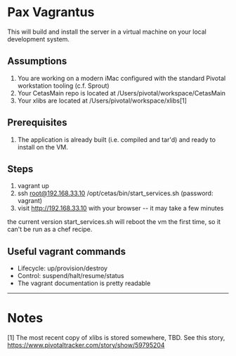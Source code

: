 # Pax Vagrantus

This will build and install the server in a virtual machine on your local development system.

## Assumptions

1. You are working on a modern iMac configured with the standard Pivotal workstation tooling (c.f. Sprout)
2. Your CetasMain repo is located at /Users/pivotal/workspace/CetasMain
3. Your xlibs are located at /Users/pivotal/workspace/xlibs[1]

## Prerequisites

1. The application is already built (i.e. compiled and tar'd) and ready to install on the VM.

## Steps

1. vagrant up
2. ssh root@192.168.33.10 /opt/cetas/bin/start_services.sh (password: vagrant)
3. visit http://192.168.33.10 with your browser -- it may take a few minutes

the current version start_services.sh will reboot the vm the first time, so it can't be run as a chef recipe.

## Useful vagrant commands

- Lifecycle: up/provision/destroy
- Control: suspend/halt/resume/status
- The vagrant documentation is pretty readable

-------------

# Notes

[1] The most recent copy of xlibs is stored somewhere, TBD. See this story, https://www.pivotaltracker.com/story/show/59795204